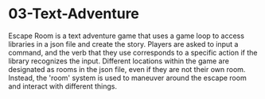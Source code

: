 # 03-Text-Adventure
Escape Room is a text adventure game that uses a game loop to access libraries in a json file and create the story. Players are asked to input a command, and the verb that they use corresponds to a specific action if the library recognizes the input. Different locations within the game are designated as rooms in the json file, even if they are not their own room. Instead, the 'room' system is used to maneuver around the escape room and interact with different things. 

